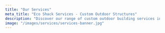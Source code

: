 ```yaml
---
title: "Our Services"
meta_title: "Eco Shack Services - Custom Outdoor Structures"
description: "Discover our range of custom outdoor building services including spare rooms, bedrooms, sheds, studios, shelters, and everything in between."
image: "/images/services/services-banner.jpg"
---
```

